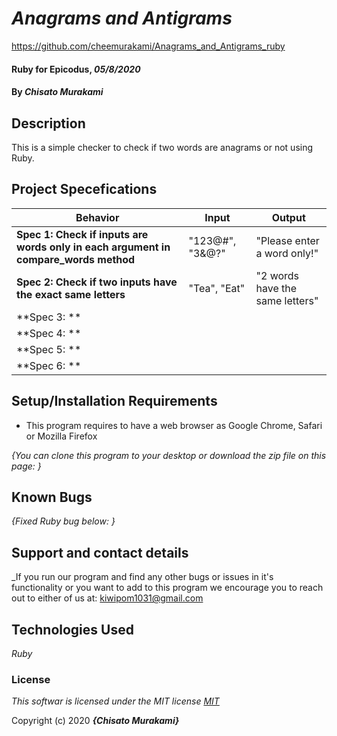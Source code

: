 # _Anagrams and Antigrams_

https://github.com/cheemurakami/Anagrams_and_Antigrams_ruby

#### Ruby for Epicodus, _05/8/2020_

#### By _**Chisato Murakami**_

## Description
This is a simple checker to check if two words are anagrams or not using Ruby.

## Project Specefications

|  Behavior                 |  Input  | Output
|---------------------------|---------|-------
| **Spec 1: Check if inputs are words only in each argument in compare_words method**| "123@#", "3&@?"| "Please enter a word only!"
| **Spec 2: Check if two inputs have the exact same letters**| "Tea", "Eat" | "2 words have the same letters"
| **Spec 3: ** | |
| **Spec 4: ** | |
| **Spec 5: ** | |
| **Spec 6: ** | |


## Setup/Installation Requirements

* This program requires to have a web browser as Google Chrome, Safari or Mozilla Firefox

_{You can clone this program to your desktop or download the zip file on this page: }_

## Known Bugs

_{Fixed Ruby bug below:
  }_

## Support and contact details

_If you run our program and find any other bugs or issues in it's functionality or you want to add to this program we encourage you to reach out to either of us at: kiwipom1031@gmail.com

## Technologies Used

_Ruby_

### License

*This softwar is licensed under the MIT license [MIT](https://en.wikipedia.org/wiki/MIT_License)*

Copyright (c) 2020 **_{Chisato Murakami}_**
